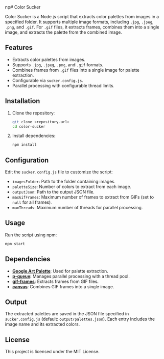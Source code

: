 np# Color Sucker

Color Sucker is a Node.js script that extracts color palettes from images in a specified folder. It supports multiple image formats, including `.jpg`, `.jpeg`, `.png`, and `.gif`. For `.gif` files, it extracts frames, combines them into a single image, and extracts the palette from the combined image.

## Features
- Extracts color palettes from images.
- Supports `.jpg`, `.jpeg`, `.png`, and `.gif` formats.
- Combines frames from `.gif` files into a single image for palette extraction.
- Configurable via `sucker.config.js`.
- Parallel processing with configurable thread limits.

## Installation
1. Clone the repository:
   ```bash
   git clone <repository-url>
   cd color-sucker
   ```
2. Install dependencies:
   ```bash
   npm install
   ```

## Configuration
Edit the `sucker.config.js` file to customize the script:
- `imagesFolder`: Path to the folder containing images.
- `paletteSize`: Number of colors to extract from each image.
- `outputJson`: Path to the output JSON file.
- `maxGifFrames`: Maximum number of frames to extract from GIFs (set to `null` for all frames).
- `maxThreads`: Maximum number of threads for parallel processing.

## Usage
Run the script using npm:
```bash
npm start
```

## Dependencies
- **[Google Art Palette](https://github.com/google/art-palette)**: Used for palette extraction.
- **[p-queue](https://www.npmjs.com/package/p-queue)**: Manages parallel processing with a thread pool.
- **[gif-frames](https://www.npmjs.com/package/gif-frames)**: Extracts frames from GIF files.
- **[canvas](https://www.npmjs.com/package/canvas)**: Combines GIF frames into a single image.

## Output
The extracted palettes are saved in the JSON file specified in `sucker.config.js` (default: `output/palettes.json`). Each entry includes the image name and its extracted colors.

## License
This project is licensed under the MIT License.
